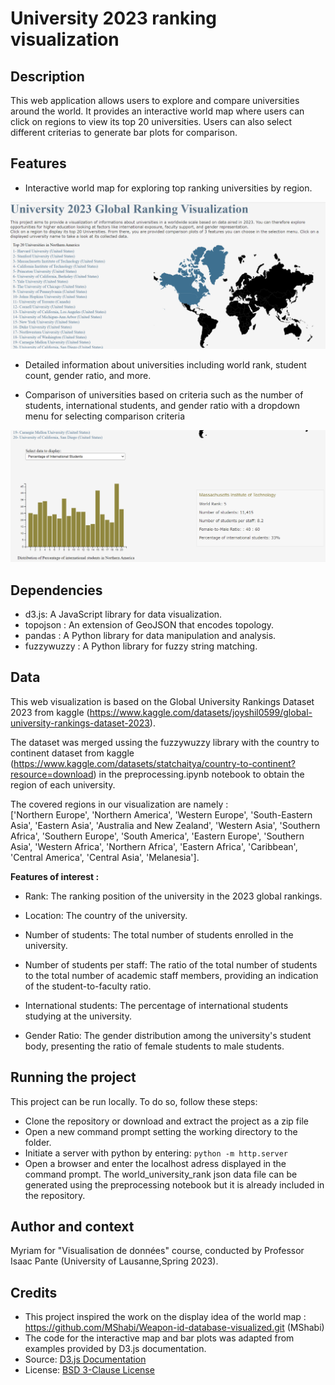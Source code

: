 # University 2023 ranking visualization

## Description
This web application allows users to explore and compare universities around the world. It provides an interactive world map where users can click on regions to view its top 20 universities. Users can also select different criterias to generate bar plots for comparison.

## Features
- Interactive world map for exploring top ranking universities by region.

![Dashboard view](/img/figure1.png)

- Detailed information about universities including world rank, student count, gender ratio, and more.

- Comparison of universities based on criteria such as the number of students, international students, and gender ratio with a dropdown menu for selecting comparison criteria

![Dashboard view](/img/figure2.png)


## Dependencies
- d3.js: A JavaScript library for data visualization.
- topojson : An extension of GeoJSON that encodes topology.
- pandas : A Python library for data manipulation and analysis.
- fuzzywuzzy : A Python library for fuzzy string matching.


## Data
This web visualization is based on the Global University Rankings Dataset 2023 from kaggle (https://www.kaggle.com/datasets/joyshil0599/global-university-rankings-dataset-2023). 

The dataset was merged ussing the fuzzywuzzy library with the country to continent dataset from kaggle (https://www.kaggle.com/datasets/statchaitya/country-to-continent?resource=download) in the preprocessing.ipynb notebook to obtain the region of each university.

The covered regions in our visualization are namely :   
['Northern Europe', 'Northern America', 'Western Europe',
       'South-Eastern Asia', 'Eastern Asia', 'Australia and New Zealand',
       'Western Asia', 'Southern Africa', 'Southern Europe',
       'South America', 'Eastern Europe', 'Southern Asia',
       'Western Africa', 'Northern Africa', 'Eastern Africa', 'Caribbean',
       'Central America', 'Central Asia', 'Melanesia'].

**Features of interest :**    
- Rank: The ranking position of the university in the 2023 global rankings.

- Location: The country of the university.

- Number of students: The total number of students enrolled in the university.

- Number of students per staff: The ratio of the total number of students to the total number of academic staff members, providing an indication of the student-to-faculty ratio.

- International students: The percentage of international students studying at the university.

- Gender Ratio: The gender distribution among the university's student body, presenting the ratio of female students to male students.


## Running the project 
This project can be run locally. To do so, follow these steps:
- Clone the repository or download and extract the project as a zip file
- Open a new command prompt setting the working directory to the folder.
- Initiate a server with python by entering:
`python -m http.server`
- Open a browser and enter the localhost adress displayed in the command prompt.
The world_university_rank json data file can be generated using the preprocessing notebook but it is already included in the repository.

## Author and context
Myriam for "Visualisation de données" course, conducted by Professor Isaac Pante (University of Lausanne,Spring 2023).

## Credits
- This project inspired the work on the display idea of the world map :     
https://github.com/MShabi/Weapon-id-database-visualized.git (MShabi) 
- The code for the interactive map and bar plots was adapted from examples provided by D3.js documentation.
- Source: [D3.js Documentation](https://d3js.org/)
- License: [BSD 3-Clause License](https://opensource.org/licenses/BSD-3-Clause)


